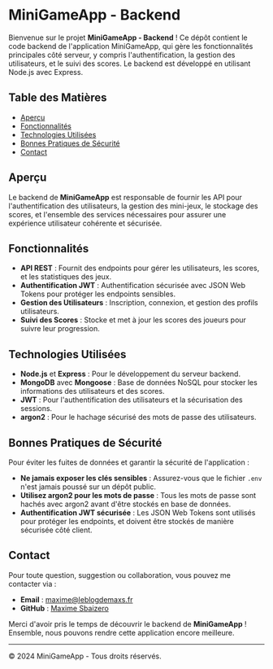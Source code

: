 # MiniGameApp - Backend

Bienvenue sur le projet **MiniGameApp - Backend** ! Ce dépôt contient le code backend de l'application MiniGameApp, qui gère les fonctionnalités principales côté serveur, y compris l'authentification, la gestion des utilisateurs, et le suivi des scores. Le backend est développé en utilisant Node.js avec Express.

## Table des Matières

- [Aperçu](#aperçu)
- [Fonctionnalités](#fonctionnalités)
- [Technologies Utilisées](#technologies-utilisées)
- [Bonnes Pratiques de Sécurité](#bonnes-pratiques-de-sécurité)
- [Contact](#contact)

## Aperçu

Le backend de **MiniGameApp** est responsable de fournir les API pour l'authentification des utilisateurs, la gestion des mini-jeux, le stockage des scores, et l'ensemble des services nécessaires pour assurer une expérience utilisateur cohérente et sécurisée.

## Fonctionnalités

- **API REST** : Fournit des endpoints pour gérer les utilisateurs, les scores, et les statistiques des jeux.
- **Authentification JWT** : Authentification sécurisée avec JSON Web Tokens pour protéger les endpoints sensibles.
- **Gestion des Utilisateurs** : Inscription, connexion, et gestion des profils utilisateurs.
- **Suivi des Scores** : Stocke et met à jour les scores des joueurs pour suivre leur progression.

## Technologies Utilisées

- **Node.js** et **Express** : Pour le développement du serveur backend.
- **MongoDB** avec **Mongoose** : Base de données NoSQL pour stocker les informations des utilisateurs et des scores.
- **JWT** : Pour l'authentification des utilisateurs et la sécurisation des sessions.
- **argon2** : Pour le hachage sécurisé des mots de passe des utilisateurs.

## Bonnes Pratiques de Sécurité

Pour éviter les fuites de données et garantir la sécurité de l'application :

- **Ne jamais exposer les clés sensibles** : Assurez-vous que le fichier `.env` n'est jamais poussé sur un dépôt public.
- **Utilisez argon2 pour les mots de passe** : Tous les mots de passe sont hachés avec argon2 avant d'être stockés en base de données.
- **Authentification JWT sécurisée** : Les JSON Web Tokens sont utilisés pour protéger les endpoints, et doivent être stockés de manière sécurisée côté client.

## Contact

Pour toute question, suggestion ou collaboration, vous pouvez me contacter via :
- **Email** : maxime@leblogdemaxs.fr
- **GitHub** : [Maxime Sbaizero](https://github.com/askilax)

Merci d'avoir pris le temps de découvrir le backend de **MiniGameApp** ! Ensemble, nous pouvons rendre cette application encore meilleure.

---

© 2024 MiniGameApp - Tous droits réservés.

